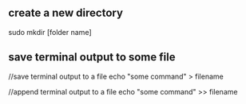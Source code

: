## create a new directory

sudo mkdir \[folder name\]


## save terminal output to some file

//save terminal output to a file
echo "some command" > filename

//append terminal output to a file
echo "some command" >> filename
